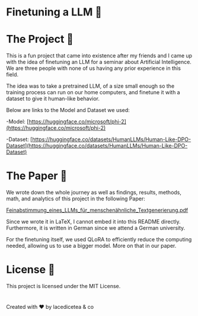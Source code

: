 # Finetuning a LLM 🚀

# The Project 🚀

This is a fun project that came into existence after my friends and I came up with the idea of finetuning an LLM for a seminar about Artificial Intelligence. We are three people with none of us having any prior experience in this field.

The idea was to take a pretrained LLM, of a size small enough so the training process can run on our home computers, and finetune it with a dataset to give it human-like behavior.

Below are links to the Model and Dataset we used:

-Model: [https://huggingface.co/microsoft/phi-2](https://huggingface.co/microsoft/phi-2)

-Dataset: [https://huggingface.co/datasets/HumanLLMs/Human-Like-DPO-Dataset](https://huggingface.co/datasets/HumanLLMs/Human-Like-DPO-Dataset)

# The Paper 📝

We wrote down the whole journey as well as findings, results, methods, math, and analytics of this project in the following Paper:

[Feinabstimmung_eines_LLMs_für_menschenähnliche_Textgenerierung.pdf](https://github.com/lacedicetea/KI-project/blob/main/Feinabstimmung_eines_LLMs_f%C3%BCr_menschen%C3%A4hnliche_Textgenerierung.pdf)

Since we wrote it in LaTeX, I cannot embed it into this README directly.
Furthermore, it is written in German since we attend a German university.

For the finetuning itself, we used QLoRA to efficiently reduce the computing needed, allowing us to use a bigger model. More on that in our paper.

# License 📝

This project is licensed under the MIT License.

#

Created with ❤️ by lacedicetea & co
